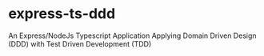 # express-ts-ddd
An Express/NodeJs Typescript Application Applying Domain Driven Design (DDD) with Test Driven Development (TDD)
